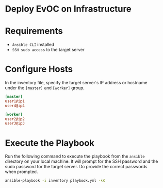 # Deploy EvOC on Infrastructure

# Requirements

-   `Ansible CLI` installed
-   `SSH sudo access` to the target server

# Configure Hosts

In the inventory file, specify the target server's IP address or hostname under the `[master]` and `[worker]` group.

```ini
[master]
user1@ip1
user4@ip4

[worker]
user2@ip2
user3@ip3
```

# Execute the Playbook

Run the following command to execute the playbook from the `ansible` directory on your local machine. It will prompt for the SSH password and the sudo password for the target server. Do provide the correct passwords when prompted.

```bash
ansible-playbook -i inventory playbook.yml -kK
```
